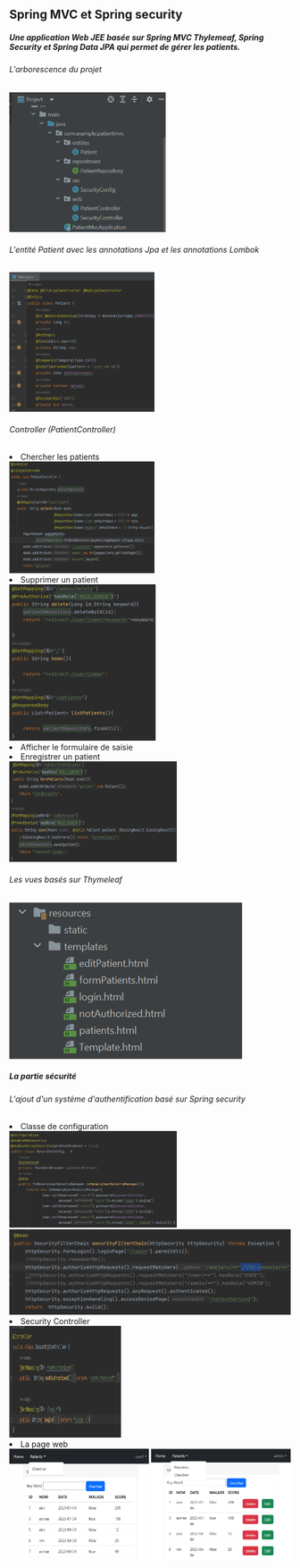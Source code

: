 <h2>Spring MVC et Spring security</h2>
<h5>Une application Web JEE basée sur Spring MVC Thylemeaf, Spring Security et Spring Data JPA qui permet de gérer les patients.</h5>
<h6>L'arborescence du projet</h6>
<img src="captures/c2.png" height="250" width="280">
<h6>L'entité Patient avec les annotations Jpa et les annotations Lombok</h6>
<img src="captures/c1.png" height="250" width="260">
<h6>Controller (PatientController)</h6>
<li>Chercher les patients</li>
<img src="captures/c3.png" height="200" width="260">
<li>Supprimer un patient</li>
<img src="captures/c4.png" height="280">
<li>Afficher le formulaire de saisie</li>
<li>Enregistrer un patient</li>
<img src="captures/c5.png" height="180" width="300">
<h6>Les vues basés sur Thymeleaf</h6>
<img src="captures/c7.png">
<h5>La partie sécurité</h5>
<h6>L'ajout d'un système d'authentification basé sur Spring security </h6>
<li>Classe de configuration</li>
<img src="captures/sc1.png" height="" width="300">

<img src="captures/sc2.png" height="" width="">
<li> Security Controller</li>
<img src="captures/sc3.png" height="200" width="200">
<li>La page web</li>
<img src="captures/r1.png" height="200" width="250">

<img src="captures/r2.png" height="200" width="250">
